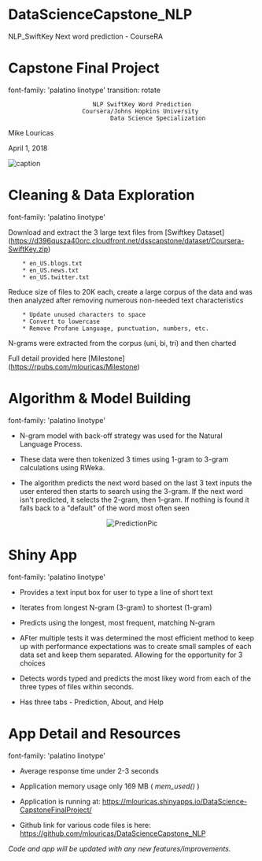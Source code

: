 # DataScienceCapstone_NLP
NLP_SwiftKey Next word prediction - CourseRA


<style>

/* slide titles */
.section .reveal .state-background {
background: white;
}
.section .reveal p {
font-family: Palatino Linotype;
color: rgb(57, 64, 71);
text-align:right; width:100%;
line-height: 0.1em;
#margin-top: 70px;
}
.section .reveal h1, .section .reveal h2, .section {
font-family: Palatino Linotype;
color: rgb(8, 38, 73);
margin-top: 50px;
}
.reveal pre code {
	font-family: Palatino Linotype;
  background-color: white;
  color: rgb(6, 114, 91);
  font-size: 30px;
  font-weight: bold
  #position: fixed; top: 90%;
  #text-align:center; width:100%;
  }
.reveal h3 { 
  font-size: 65px;
  color: rgb(57, 64, 71)  ;
}

/* heading for slides with two hashes ## */
.reveal .slides section .slideContent h2 {
   font-family: Palatino Linotype;
   font-size: 37px;;
   color: rgb(57, 64, 71);
}

/* ordered and unordered list styles */
.reveal ul, 
.reveal ol {
    font-family: Palatino Linotype;
    font-size: 34px;
    color: rgb(57, 64, 71);
    list-style-type: square;
  
  .reveal h1, .reveal h2, .reveal h3 {
  word-wrap: normal;
  -moz-hyphens: none;
  }

</style>
Capstone Final Project 
======================================================== 
font-family: 'palatino linotype'
transition: rotate


                            NLP SwiftKey Word Prediction
                         Coursera/Johns Hopkins University 
                                 Data Science Specialization
        

Mike Louricas  

April 1, 2018

![caption](Logos/logos.png)


Cleaning & Data Exploration
========================================================
font-family: 'palatino linotype'

Download and extract the 3 large text files from [Swiftkey Dataset] (https://d396qusza40orc.cloudfront.net/dsscapstone/dataset/Coursera-SwiftKey.zip)

        * en_US.blogs.txt
        * en_US.news.txt
        * en_US.twitter.txt

Reduce size of files to 20K each, create a large corpus of the data and was then analyzed after removing numerous non-needed text characteristics

        * Update unused characters to space
        * Convert to lowercase
        * Remove Profane Language, punctuation, numbers, etc. 

N-grams were extracted from the corpus (uni, bi, tri) and then charted

Full detail provided here [Milestone] (https://rpubs.com/mlouricas/Milestone)

Algorithm & Model Building
========================================================
font-family: 'palatino linotype'

* N-gram model with back-off strategy was used for the Natural Language Process.  

* These data were then tokenized 3 times using 1-gram to 3-gram calculations using RWeka.

* The algorithm predicts the next word based on the last 3 text inputs the user entered then starts to search using the 3-gram.  If the next word isn't predicted, it selects the 2-gram, then 1-gram.  If nothing is found it falls back to a "default" of the word most often seen

<center>

![PredictionPic](Logos/Ngram.png)

</center>

Shiny App
========================================================
font-family: 'palatino linotype'

- Provides a text input box for user to type a line of short text

- Iterates from longest N-gram (3-gram) to shortest (1-gram)

- Predicts using the longest, most frequent, matching N-gram

- AFter multiple tests it was determined the most efficient method to keep up with performance expectations was to create small samples of each data set and keep them separated.  Allowing for the opportunity for 3 choices

- Detects words typed and predicts the most likey word from each of the three types of files within seconds.

- Has three tabs - Prediction, About, and Help

App Detail and Resources
========================================================
font-family: 'palatino linotype'
- Average response time under 2-3 seconds

- Application memory usage only 169 MB ( *mem_used()* )

- Application is running at: https://mlouricas.shinyapps.io/DataScience-CapstoneFinalProject/

- Github link for various code files is here: https://github.com/mlouricas/DataScienceCapstone_NLP 

*Code and app will be updated with any new features/improvements.*


